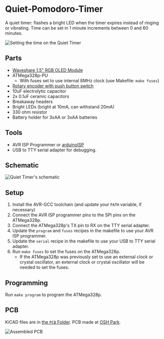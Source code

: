 # Quiet-Pomodoro-Timer

A quiet timer: flashes a bright LED when the timer expires instead of ringing 
or vibrating.  Time can be set in 1 minute increments between 0 and 60 minutes.

![Setting the time on the Quiet Timer](../assets/Image.jpg?raw=true)

## Parts

- [Waveshare 1.5" RGB OLED Module](https://www.waveshare.com/wiki/1.5inch_RGB_OLED_Module)
- ATMega328p-PU
    - With fuses set to use internal 8MHz clock (use Makefile: `make fuses`)
- [Rotary encoder with push button switch](https://www.amazon.com/dp/B0197X1UZY/ref=cm_sw_em_r_mt_dp_U_0rAEDbP2TPZJZ)
- 10uF electrolytic capacitor
- 2x 0.1uF ceramic capacitors
- Breakaway headers
- Bright LEDs (bright at 10mA, can withstand 20mA)
- 330 ohm resistor
- Battery holder for 3xAA or 3xAA batteries

## Tools

- AVR ISP Programmer or [arduinoISP](https://www.arduino.cc/en/tutorial/arduinoISP)
- USB to TTY serial adapter for debugging.

## Schematic

![Quiet Timer's schematic](../assets/Schematic.png?raw=true)

## Setup

1. Install the AVR-GCC toolchain (and update your `PATH` variable, if necessary)
2. Connect the AVR ISP programmer pins to the SPI pins on the ATMega328p.
3. Connect the ATMega328p's TX pin to RX on the TTY serial adapter.
4. Update the `program` and `fuses` recipes in the makefile to use your AVR 
ISP programmer.
5. Update the `serial` recipe in the makefile to use your USB to TTY serial 
adapter.
6. Run `make fuses` to set the fuses on the ATMega328p.
    - If the ATMega328p was previously set to use an external clock or crystal 
    oscillator, an external clock or crystal oscillator will be needed to set 
    the fuses.

## Programming

Run `make program` to program the ATMega328p.

## PCB

KiCAD files are in [the `PCB` Folder](./PCB).  PCB made at [OSH Park](https://oshpark.com/).

![Assembled PCB](../assets/PCB.jpg?raw=true)

